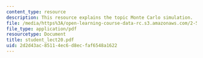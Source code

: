 ```yaml
---
content_type: resource
description: This resource explains the topic Monte Carlo simulation.
file: /media/https%3A/open-learning-course-data-rc.s3.amazonaws.com/2-58j-radiative-transfer-spring-2006/2d2d43ac85114ec6d8ecfaf6548a1622_student_lect20.pdf
file_type: application/pdf
resourcetype: Document
title: student_lect20.pdf
uid: 2d2d43ac-8511-4ec6-d8ec-faf6548a1622
---
```

